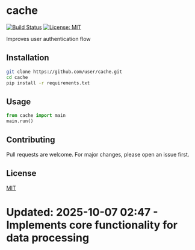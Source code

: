 # cache

[![Build Status](https://img.shields.io/badge/build-passing-brightgreen.svg)]()
[![License: MIT](https://img.shields.io/badge/License-MIT-yellow.svg)]()

Improves user authentication flow

## Installation

```bash
git clone https://github.com/user/cache.git
cd cache
pip install -r requirements.txt
```

## Usage

```python
from cache import main
main.run()
```

## Contributing

Pull requests are welcome. For major changes, please open an issue first.

## License

[MIT](LICENSE)
# Updated: 2025-10-07 02:47 - Implements core functionality for data processing
